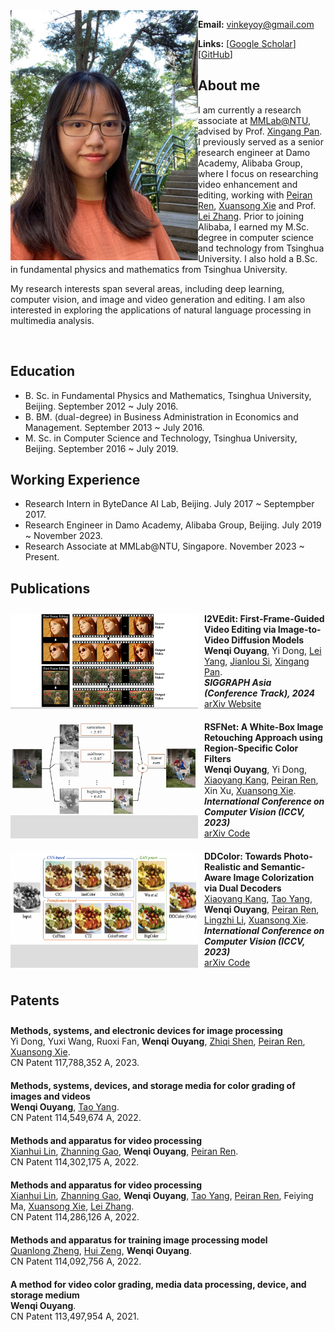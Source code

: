 <img align="left" width="300" height="400" src="data/my_photo.jpg">

**Email:** vinkeyoy@gmail.com

**Links:** [[Google Scholar](https://scholar.google.com/citations?user=pYeM5JUAAAAJ&hl=zh-CN)] [[GitHub](https://github.com/Vicky0522)]



## About me
I am currently a research associate at [MMLab@NTU](https://www.mmlab-ntu.com/index.html), advised by Prof. [Xingang Pan](https://xingangpan.github.io/). I previously served as a senior research engineer at Damo Academy, Alibaba Group, where I focus on researching video enhancement and editing, working with [Peiran Ren](https://scholar.google.com/citations?user=x5dEuxsAAAAJ&hl=en), [Xuansong Xie](https://scholar.google.com/citations?user=M0Ei1zkAAAAJ&hl=en) and Prof. [Lei Zhang](https://www4.comp.polyu.edu.hk/~cslzhang/). Prior to joining Alibaba, I earned my M.Sc. degree in computer science and technology from Tsinghua University. I also hold a B.Sc. in fundamental physics and mathematics from Tsinghua University.

My research interests span several areas, including deep learning, computer vision, and image and video generation and editing. I am also interested in exploring the applications of natural language processing in multimedia analysis.

<br>

## Education
* B. Sc. in Fundamental Physics and Mathematics, Tsinghua University, Beijing. September 2012 ~ July 2016.
* B. BM. (dual-degree) in Business Administration in Economics and Management. September 2013 ~ July 2016.
* M. Sc. in Computer Science and Technology, Tsinghua University, Beijing. September 2016 ~ July 2019.

## Working Experience
* Research Intern in ByteDance AI Lab, Beijing. July 2017 ~ Septempber 2017.
* Research Engineer in Damo Academy, Alibaba Group, Beijing. July 2019 ~ November 2023.
* Research Associate at MMLab@NTU, Singapore. November 2023 ~ Present.

<style>
  .publication-list {
    list-style: none;
    padding: 0;
  }

  .publication-list li {
    display: flex;
    align-items: left;
    padding: 10px 0;
    border-bottom: none;
  }

  .publication-figure {
    background-color: #ddd;
    text-align: left;
    margin-right: 10px;
  }
	
  .publication-figure img {
  }
  
  .paper-details {
      flex: 1;
      text-align: left;
  }
</style>

## Publications
<ul class="publication-list">
  <li>
    <div class="publication-figure">
      <img align="left" width="300" height="150" src="data/paper_figure/i2vedit.png">
    </div>
    <div class="paper-details">
      <b>I2VEdit: First-Frame-Guided Video Editing via Image-to-Video Diffusion Models</b><br>
      <b>Wenqi Ouyang</b>, Yi Dong, <a href="https://scholar.google.com.hk/citations?user=jZH2IPYAAAAJ&hl=en" target="_blank" rel="opener">Lei Yang</a>, <a href="https://jianlou.github.io/" target="_blank" rel="opener">Jianlou Si</a>, <a href="https://xingangpan.github.io/" target="_blank" rel="opener">Xingang Pan</a>. <br>
      <b><em>SIGGRAPH Asia (Conference Track), 2024</em></b><br>
      <a href="https://arxiv.org/abs/2405.16537" target="_blank" rel="opener">
				 <i class="fa fa-file" aria-hidden="true"></i> arXiv </a> 
      <a href="https://i2vedit.github.io/" target="_blank" rel="noopener">
				 <i class="fa fa-file" aria-hidden="true"></i>  Website </a> 
    </div>
  </li>
  <li>
    <div class="publication-figure">
      <img align="left" width="300" height="150" src="data/paper_figure/rsfnet.png">
    </div>
    <div class="paper-details">
      <b>RSFNet: A White-Box Image Retouching Approach using Region-Specific Color Filters</b><br>
      <b>Wenqi Ouyang</b>, Yi Dong, <a href="https://piddnad.github.io/xiaoyangkang" target="_blank" rel="opener">Xiaoyang Kang</a>, <a href="https://scholar.google.com/citations?user=x5dEuxsAAAAJ&hl=en" target="_blank" rel="opener">Peiran Ren</a>, Xin Xu, <a href="https://scholar.google.com/citations?user=M0Ei1zkAAAAJ&hl=en" target="_blank" rel="opener">Xuansong Xie</a>. <br>
      <b><em>International Conference on Computer Vision (ICCV, 2023)</em></b><br>
      <a href="https://arxiv.org/abs/2303.08682" target="_blank" rel="noopener">
				 <i class="fa fa-file" aria-hidden="true"></i> arXiv </a> 
      <a href="https://github.com/Vicky0522/RSFNet" target="_blank" rel="noopener">
				 <i class="fa fa-file" aria-hidden="true"></i>  Code </a> 
    </div>
  </li>
  <li>
    <div class="publication-figure">
      <img align="left" width="300" height="150" src="data/paper_figure/ddcolor.png">
    </div>
    <div class="paper-details">
      <b>DDColor: Towards Photo-Realistic and Semantic-Aware Image Colorization via Dual Decoders</b><br>
      <a href="https://piddnad.github.io/xiaoyangkang" target="_blank" rel="opener">Xiaoyang Kang</a>, <a href="https://cg.cs.tsinghua.edu.cn/people/~tyang/" target="_blank" rel="opener">Tao Yang</a>, <b>Wenqi Ouyang</b>, <a href="https://scholar.google.com/citations?user=x5dEuxsAAAAJ&hl=en" target="_blank" rel="opener">Peiran Ren</a>, <a href="https://lingzhili.com/" target="_blank" rel="opener">Lingzhi Li</a>, <a href="https://scholar.google.com/citations?user=M0Ei1zkAAAAJ&hl=en" target="_blank" rel="opener">Xuansong Xie</a>. <br>
      <b><em>International Conference on Computer Vision (ICCV, 2023)</em></b><br>
      <a href="https://arxiv.org/abs/2212.11613" target="_blank" rel="noopener">
				 <i class="fa fa-file" aria-hidden="true"></i> arXiv </a> 
      <a href="https://github.com/piddnad/DDColor" target="_blank" rel="noopener">
				 <i class="fa fa-file" aria-hidden="true"></i>  Code </a> 
    </div>
  </li>
</ul>

## Patents
<ul class="publication-list">
  <li>
    <div>
      <b>Methods, systems, and electronic devices for image processing</b><br>
      Yi Dong, Yuxi Wang, Ruoxi Fan, <b>Wenqi Ouyang</b>, <a href="https://scholar.google.com.sg/citations?user=EA2T_lwAAAAJ&hl=en" target="_blank" rel="opener">Zhiqi Shen</a>, <a href="https://scholar.google.com/citations?user=x5dEuxsAAAAJ&hl=en" target="_blank" rel="opener">Peiran Ren</a>, <a href="https://scholar.google.com/citations?user=M0Ei1zkAAAAJ&hl=en" target="_blank" rel="opener">Xuansong Xie</a>. <br>
      CN Patent 117,788,352 A, 2023. <br>
    </div>
  </li>
  <li>
    <div>
      <b>Methods, systems, devices, and storage media for color grading of images and videos</b><br>
      <b>Wenqi Ouyang</b>, <a href="https://cg.cs.tsinghua.edu.cn/people/~tyang/" target="_blank" rel="opener">Tao Yang</a>. <br>
      CN Patent 114,549,674 A, 2022. <br>
    </div>
  </li>
  <li>
    <div>
      <b>Methods and apparatus for video processing</b><br>
      <a href="https://scholar.google.com/citations?user=wLTXeNwAAAAJ&hl=fr" target="_blank" rel="opener">Xianhui Lin</a>, <a href="https://scholar.google.com/citations?user=CF2CM2UAAAAJ&hl=zh-CN" target="_blank" rel="opener">Zhanning Gao</a>, <b>Wenqi Ouyang</b>, <a href="https://scholar.google.com/citations?user=x5dEuxsAAAAJ&hl=en" target="_blank" rel="opener">Peiran Ren</a>. <br>
      CN Patent 114,302,175 A, 2022. <br>
    </div>
  </li>
  <li>
    <div>
      <b>Methods and apparatus for video processing</b><br>
      <a href="https://scholar.google.com/citations?user=wLTXeNwAAAAJ&hl=fr" target="_blank" rel="opener">Xianhui Lin</a>, <a href="https://scholar.google.com/citations?user=CF2CM2UAAAAJ&hl=zh-CN" target="_blank" rel="opener">Zhanning Gao</a>, <b>Wenqi Ouyang</b>, <a href="https://cg.cs.tsinghua.edu.cn/people/~tyang/" target="_blank" rel="opener">Tao Yang</a>, <a href="https://scholar.google.com/citations?user=x5dEuxsAAAAJ&hl=en" target="_blank" rel="opener">Peiran Ren</a>, Feiying Ma, <a href="https://scholar.google.com/citations?user=M0Ei1zkAAAAJ&hl=en" target="_blank" rel="opener">Xuansong Xie</a>, <a href="https://www4.comp.polyu.edu.hk/~cslzhang/" target="_blank" rel="opener">Lei Zhang</a>. <br>
      CN Patent 114,286,126 A, 2022. <br>
    </div>
  </li>
  <li>
    <div>
      <b>Methods and apparatus for training image processing model</b><br>
      <a href="https://quanlzheng.github.io/" target="_blank" rel="opener">Quanlong Zheng</a>, <a href="https://huizeng.github.io/" target="_blank" rel="opener">Hui Zeng</a>, <b>Wenqi Ouyang</b>. <br>
      CN Patent 114,092,756 A, 2022. <br> 
    </div>
  </li>
  <li>
    <div>
      <b>A method for video color grading, media data processing, device, and storage medium</b><br>
      <b>Wenqi Ouyang</b>. <br>
      CN Patent 113,497,954 A, 2021. <br>
    </div>
  </li>
</ul>
